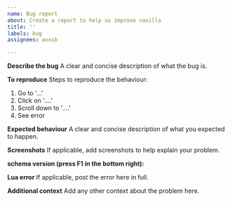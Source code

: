 ```yaml
---
name: Bug report
about: Create a report to help us improve vanilla
title: ''
labels: bug
assignees: avxsb

---
```


**Describe the bug**
A clear and concise description of what the bug is.

**To reproduce**
Steps to reproduce the behaviour:
1. Go to '...'
2. Click on '....'
3. Scroll down to '....'
4. See error

**Expected behaviour**
A clear and concise description of what you expected to happen.

**Screenshots**
If applicable, add screenshots to help explain your problem.

**schema version (press F1 in the bottom right):**

**Lua error**
If applicable, post the error here in full.

**Additional context**
Add any other context about the problem here.
